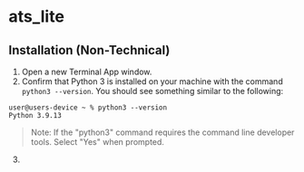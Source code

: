 # ats_lite


## Installation (Non-Technical)

1. Open a new Terminal App window.
2. Confirm that Python 3 is installed on your machine with the command `python3 --version`. You should see something similar to the following:

```
user@users-device ~ % python3 --version
Python 3.9.13
```

> Note: If the "python3" command requires the command line developer tools. Select "Yes" when prompted.

3. 